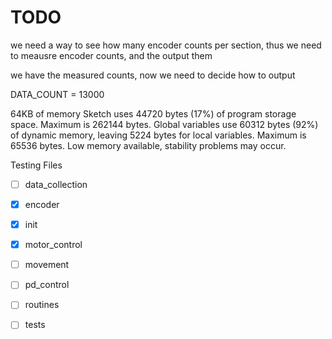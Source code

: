 

# TODO

we need a way to see how many encoder counts per section,
thus we need to meausre encoder counts, and the output them

we have the measured counts, now we need to decide how to output

DATA\_COUNT = 13000

64KB of memory
Sketch uses 44720 bytes (17%) of program storage space. Maximum is 262144 bytes.
Global variables use 60312 bytes (92%) of dynamic memory, leaving 5224 bytes for local variables. Maximum is 65536 bytes.
Low memory available, stability problems may occur.

Testing Files
- [ ] data\_collection
- [x] encoder
- [x] init
- [x] motor\_control
- [ ] movement
- [ ] pd\_control
- [ ] routines
- [ ] tests

